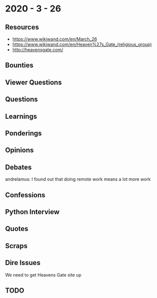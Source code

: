 # 2020 - 3 - 26

## Resources

- <https://www.wikiwand.com/en/March_26>
- <https://www.wikiwand.com/en/Heaven%27s_Gate_(religious_group)>
- <http://heavensgate.com/>

## Bounties

## Viewer Questions

## Questions

## Learnings

## Ponderings

## Opinions

## Debates

andrelamus: I found out that doing remote work means a lot more work

## Confessions

## Python Interview

## Quotes

## Scraps

## Dire Issues

We need to get Heavens Gate site up

## TODO
